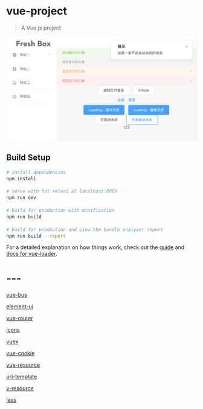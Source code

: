 # vue-project

> A Vue.js project

![image](https://github.com/Otherplayer/vue-project/raw/master/WX20180411-172411@2x.png)

## Build Setup

``` bash
# install dependencies
npm install

# serve with hot reload at localhost:8080
npm run dev

# build for production with minification
npm run build

# build for production and view the bundle analyzer report
npm run build --report
```

For a detailed explanation on how things work, check out the [guide](http://vuejs-templates.github.io/webpack/) and [docs for vue-loader](http://vuejs.github.io/vue-loader).


# ---

[vue-bus]()

[element-ui](http://element-cn.eleme.io/#/zh-CN/component/installation)

[vue-router](https://router.vuejs.org/zh-cn/essentials/getting-started.html)

[icons](https://fontawesome.com/icons)

[vuex](https://vuex.vuejs.org/zh-cn/state.html)

[vue-cookie](https://github.com/alfhen/vue-cookie)

[vue-resource](https://github.com/pagekit/vue-resource)

[uri-template](https://medialize.github.io/URI.js/uri-template.html)

[v-resource](https://www.cnblogs.com/chenhuichao/p/8308993.html)

[less](https://less.bootcss.com/)

